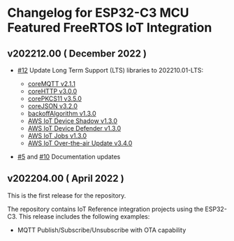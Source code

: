 # Changelog for ESP32-C3 MCU Featured FreeRTOS IoT Integration

## v202212.00 ( December 2022 )
- [#12](https://github.com/FreeRTOS/iot-reference-esp32c3/pull/12) Update Long Term Support (LTS) libraries to 202210.01-LTS:
  * [coreMQTT v2.1.1](https://github.com/FreeRTOS/coreMQTT/blob/v2.1.1/CHANGELOG.md)
  * [coreHTTP v3.0.0](https://github.com/FreeRTOS/coreHTTP/tree/v3.0.0)
  * [corePKCS11 v3.5.0](https://github.com/FreeRTOS/corePKCS11/tree/v3.5.0)
  * [coreJSON v3.2.0](https://github.com/FreeRTOS/coreJSON/tree/v3.2.0)
  * [backoffAlgorithm v1.3.0](https://github.com/FreeRTOS/backoffAlgorithm/tree/v1.3.0)
  * [AWS IoT Device Shadow v1.3.0](https://github.com/aws/Device-Shadow-for-AWS-IoT-embedded-sdk/tree/v1.3.0)
  * [AWS IoT Device Defender v1.3.0](https://github.com/aws/Device-Defender-for-AWS-IoT-embedded-sdk/tree/v1.3.0)
  * [AWS IoT Jobs v1.3.0](https://github.com/aws/Jobs-for-AWS-IoT-embedded-sdk/tree/v1.3.0)
  * [AWS IoT Over-the-air Update v3.4.0](https://github.com/aws/ota-for-aws-iot-embedded-sdk/tree/v3.4.0)

- [#5](https://github.com/FreeRTOS/iot-reference-esp32c3/pull/5) and [#10](https://github.com/FreeRTOS/iot-reference-esp32c3/pull/10) Documentation updates

## v202204.00 ( April 2022 )

This is the first release for the repository.

The repository contains IoT Reference integration projects using the ESP32-C3. This release includes the following examples:
* MQTT Publish/Subscribe/Unsubscribe with OTA capability
